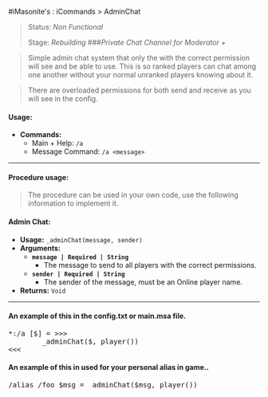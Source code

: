#iMasonite's : iCommands > AdminChat
>Status: *Non Functional* 
>
>Stage: *Rebuilding*
###*Private Chat Channel for Moderator +*

>Simple admin chat system that only the <player> with the correct permission will see and be able to use. This is so ranked players can chat among one another without your normal unranked players knowing about it.

>There are overloaded permissions for both send and receive as you will see in the config.

####  Usage:
* **Commands:**
	* Main + Help: ```/a```
	* Message Command: ```/a <message>```

---------------------------------

#### Procedure usage:
> The procedure can be used in your own code, use the following information to implement it.

#### Admin Chat:
* **Usage:** ```_adminChat(message, sender)```
* **Arguments:** 
	* **```message | Required | String```**
		* The message to send to all players with the correct permissions.
	* **```sender | Required | String```**
		* The sender of the message, must be an Online player name.
* **Returns:** ```Void```

---------------------------------

#### An example of this in the config.txt or main.msa file.
<pre>
*:/a [$] = >>>
        _adminChat($, player())
<<<
</pre>

#### An example of this in used for your personal alias in game..
<pre>
/alias /foo $msg = _adminChat($msg, player())
</pre>